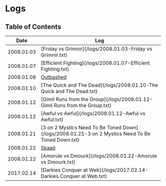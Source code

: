 # Logs

## Table of Contents

| Date       | Log                                                                                               |
|------------|---------------------------------------------------------------------------------------------------|
| 2008.01.03 | [Friday vs Grimnir](/logs/2008.01.03-Friday vs Grimnir.txt)                                       |
| 2008.01.07 | [Efficient Fighting](/logs/2008.01.07-Efficient Fighting.txt)                                     |
| 2008.01.08 | [Outbashed](/logs/2008.01.08-Outbashed.txt)                                                       |
| 2008.01.10 | [The Quick and The Dead](/logs/2008.01.10-The Quick and The Dead.txt)                             |
| 2008.01.12 | [Gimli Runs from the Group](/logs/2008.01.12-Gimli Runs from the Group.txt)                       |
| 2008.01.12 | [Awful vs Awful](/logs/2008.01.12-Awful vs Awful.txt)                                             |
| 2008.01.21 | [3 on 2 Mystics Need To Be Toned Down](/logs/2008.01.21-3 on 2 Mystics Need To Be Toned Down.txt) |
| 2008.01.22 | [Skaad](/logs/2008.01.22-Skaad.txt)                                                               |
| 2008.01.22 | [Amorule vs Dmourk](/logs/2008.01.22-Amorule vs Dmourk.txt)                                       |
| 2017.02.14 | [Darkies Conquer at Web](/logs/2017.02.14-Darkies Conquer at Web.txt)                             |
